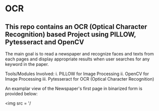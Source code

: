 # OCR
## This repo contains an OCR (Optical Character Recognition) based Project using PILLOW, Pytesseract and OpenCV

The main goal is to read a newspaper and recognize faces and texts from each pages and display appropriate results when user searches for any keyword in the paper.

Tools/Modules Involved:
  i.   PILLOW for Image Processing
  ii.  OpenCV for Image Processing
  iii. Pytesseract for OCR (Optical Character Recognition)
 
An examplar view of the Newspaper's first page in binarized form is provided below:

<img src = '/

